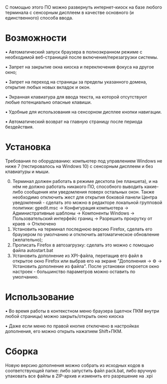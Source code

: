 С помощью этого ПО можно развернуть интернет-киоск на базе любого терминала с сенсорным дисплеем в качестве основного (и единственного) способа ввода.

Возможности
===
• Автоматический запуск браузера в полноэкранном режиме с необходимой веб-страницей после включения/перезагрузки системы. 

• Запрет на закрытие окна киоска и переключения фокуса на другое окно; 

• Запрет на переход на страницы за пределы указанного домена, открытие любых новых вкладок и окон.

• Экранная клавиатура для ввода текста, на которой отсутствуют любые потенциально опасные клавиши.

• Удобные для использования на сенсорном дисплее кнопки навигации.

• Автоматический возврат на главную страницу после периода бездействия.

Установка
===
Требования по оборудованию: компьютер под управлением Windows не ниже 7 (тестировалось на Windows 10) с сенсорным дисплеем и без клавиатуры и мыши.

0. Терминал должен работать в режиме десктопа (не планшета), и на нём не должно работать никакого ПО, способного выводить какие-либо сообщения или уведомления поверх остальных окон. Также необходимо отключить жест для открытия боковой панели Центра уведомлений - сделать это можно в редакторе локальной групповой политики:
gpedit.msc -> Конфигурация компьютера -> Административные шаблоны -> Компоненты Windows -> Пользовательский интерфейс границ -> Разрешить прокрутку от краев -> Отключено
1. Установить на терминал последнюю версию Firefox, сделать его браузером по умолчанию и отключить автоматическое обновление (желательно);
2. Прописать Firefox в автозагрузку: сделать это можно с помощью файла autostart.bat
3. Установить дополнение из XPI-файла, перетащив его файл в открытое окно Firefox или выбрав его на экране "Дополнения -> ⚙ -> Установить дополнение из файла". После установки откроется окно настроек - большинство параметров можно оставить по умолчанию.

Использование
===
• Во время работы в контекстном меню браузера (щелчок ПКМ внутри любой страницы) можно закрыть/открыть окно киоска

• Даже если меню по правой кнопке отключено в настройках дополнения, его можно открыть нажатием Shift+ПКМ.

Сборка
===
Новую версию дополнения можно собрать из исходных кодов в соответствующей папке: либо запустить файл pack.bat, либо вручную упаковать все файлы в ZIP-архив и изменить его разрешение на .xpi